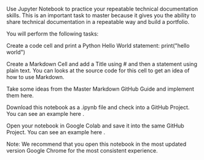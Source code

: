 Use Jupyter Notebook to practice your repeatable technical documentation skills.  This is an important task to master because it gives you the ability to share technical documentation in a repeatable way and build a portfolio. 

You will perform the following tasks:

Create a code cell and print a Python Hello World statement:  print("hello world")

Create a Markdown Cell and add a Title using # and then a statement using plain text. You can looks at the source code for this cell to get an idea of how to use Markdown.

Take some ideas from the 
Master Markdown GitHub Guide
 and implement them here.

Download this notebook as a .ipynb file and check into a GitHub Project. You can 
see an example here
.

Open your notebook in Google Colab and save it into the same GitHub Project. You can 
see an example here
.

Note: We recommend that you open this notebook in the most updated version Google Chrome for the most consistent experience.
